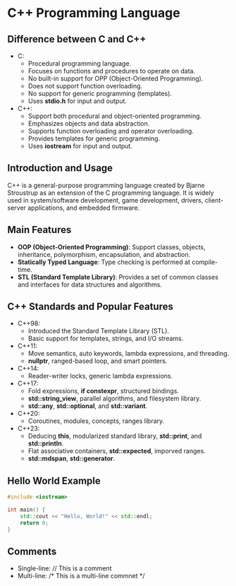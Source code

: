 # C++ Programming Language
## Difference between C and C++
- C:
  - Procedural programming language.
  - Focuses on functions and procedures to operate on data.
  - No built-in support for OPP (Object-Oriented Programming).
  - Does not support function overloading.
  - No support for generic programming (templates).
  - Uses **stdio.h** for input and output.
- C++:
  - Support both procedural and object-oriented programming.
  - Emphasizes objects and data abstraction.
  - Supports function overloading and operator overloading.
  - Provides templates for generic programming.
  - Uses **iostream** for input and output.

## Introduction and Usage
C++ is a general-purpose programming language created by Bjarne Stroustrup as an extension of the C programming language. It is widely used in system/software development, game development, drivers, client-server applications, and embedded firmware.

## Main Features
- **OOP (Object-Oriented Programming)**: Support classes, objects, inheritance, polymorphism, encapsulation, and 
  abstraction.
- **Statically Typed Language**: Type checking is performed at compile-time.
- **STL (Standard Template Library)**: Provides a set of common classes and interfaces for data structures and 
  algorithms.

## C++ Standards and Popular Features
- C++98:
  - Introduced the Standard Template Library (STL).
  - Basic support for templates, strings, and I/O streams.
- C++11:
  - Move semantics, auto keywords, lambda expressions, and threading.
  - **nullptr**, ranged-based loop, and smart pointers.
- C++14:
  - Reader-writer locks, generic lambda expressions.
- C++17:
  - Fold expressions, **if constexpr**, structured bindings.
  - **std::string_view**, parallel algorithms, and filesystem library.
  - **std::any**, **std::optional**, and **std::variant**.
- C++20:
  - Coroutines, modules, concepts, ranges library.
- C++23:
  - Deducing **this**, modularized standard library, **std::print**, and **std::println**.
  - Flat associative containers, **std::expected**, imporved ranges.
  - **std::mdspan**, **std::generator**.

## Hello World Example
```cpp
#include <iostream>

int main() {
    std::cout << "Hello, World!" << std::endl;
    return 0;
}
```

## Comments
- Single-line: // This is a comment
- Multi-line:  /* This is a multi-line commnet */
